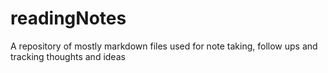 # readingNotes
A repository of mostly markdown files used for note taking, follow ups and tracking thoughts and ideas
